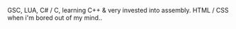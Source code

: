 

GSC, LUA, C# / C, learning C++ & very invested into assembly.
HTML / CSS when i'm bored out of my mind..
